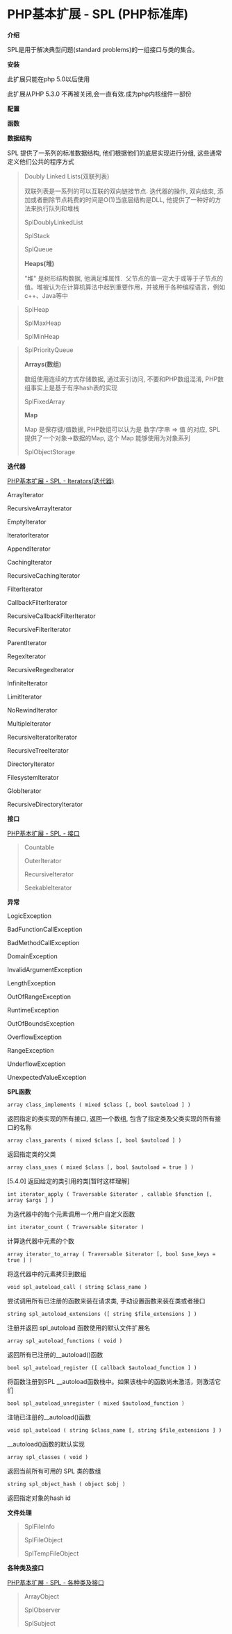 # PHP基本扩展 - SPL (PHP标准库)

**介绍**

SPL是用于解决典型问题(standard problems)的一组接口与类的集合。

**安装**

此扩展只能在php 5.0以后使用

此扩展从PHP 5.3.0 不再被关闭,会一直有效.成为php内核组件一部份

**配置**

**函数**

**数据结构**

SPL 提供了一系列的标准数据结构, 他们根据他们的底层实现进行分组, 这些通常定义他们公共的程序方式

> Doubly Linked Lists(双联列表)
> 
> 
> 双联列表是一系列的可以互联的双向链接节点. 迭代器的操作, 双向结束, 添加或者删除节点耗费的时间是O(1)当底层结构是DLL, 他提供了一种好的方法来执行队列和堆栈
> 
> SplDoublyLinkedList
> 
> SplStack
> 
> SplQueue
> 
> **Heaps(堆)**
> 
> "堆" 是树形结构数据, 他满足堆属性.  父节点的值一定大于或等于子节点的值。堆被认为在计算机算法中起到重要作用，并被用于各种编程语言，例如c++、Java等中
> 

> SplHeap
> 
> 
> SplMaxHeap
> 
> SplMinHeap
> 

> SplPriorityQueue
> 
> 
> **Arrays(数组)**
> 
> 数组使用连续的方式存储数据, 通过索引访问, 不要和PHP数组混淆, PHP数组事实上是基于有序hash表的实现
> 
> SplFixedArray
> 
> **Map**
> 
> Map 是保存键/值数据, PHP数组可以认为是 数字/字串 => 值 的对应, SPL提供了一个对象->数据的Map, 这个 Map 能够使用为对象系列
> 
> SplObjectStorage
> 

**迭代器**

[PHP基本扩展 - SPL - Iterators(迭代器)](PHP%E5%9F%BA%E6%9C%AC%E6%89%A9%E5%B1%95%20-%20SPL%20-%20Iterators(%E8%BF%AD%E4%BB%A3%E5%99%A8)%203a1eb53a382d414485df6879d399007f.md)

ArrayIterator

RecursiveArrayIterator

EmptyIterator

IteratorIterator

AppendIterator

CachingIterator

RecursiveCachingIterator

FilterIterator

CallbackFilterIterator

RecursiveCallbackFilterIterator

RecursiveFilterIterator

ParentIterator

RegexIterator

RecursiveRegexIterator

InfiniteIterator

LimitIterator

NoRewindIterator

MultipleIterator

RecursiveIteratorIterator

RecursiveTreeIterator

DirectoryIterator

FilesystemIterator

GlobIterator

RecursiveDirectoryIterator

**接口**

[PHP基本扩展 - SPL - 接口](evernote:///view/2916402/s27/00000000-0000-0000-0000-000000000000/3b243189-eaab-4269-9e36-5188648bf5d5-8870/)

> Countable
> 
> 
> OuterIterator
> 
> RecursiveIterator
> 
> SeekableIterator
> 

**异常**

LogicException

BadFunctionCallException

BadMethodCallException

DomainException

InvalidArgumentException

LengthException

OutOfRangeException

RuntimeException

OutOfBoundsException

OverflowException

RangeException

UnderflowException

UnexpectedValueException

**SPL函数**

`array class_implements ( mixed $class [, bool $autoload ] )`

返回指定的类实现的所有接口, 返回一个数组, 包含了指定类及父类实现的所有接口的名称

`array class_parents ( mixed $class [, bool $autoload ] )`

返回指定类的父类

`array class_uses ( mixed $class [, bool $autoload = true ] )`

[5.4.0] 返回给定的类引用的类[暂时这样理解]

`int iterator_apply ( Traversable $iterator , callable $function [, array $args ] )`

为迭代器中的每个元素调用一个用户自定义函数

`int iterator_count ( Traversable $iterator )`

计算迭代器中元素的个数

`array iterator_to_array ( Traversable $iterator [, bool $use_keys = true ] )`

将迭代器中的元素拷贝到数组

`void spl_autoload_call ( string $class_name )`

尝试调用所有已注册的函数来装在请求类, 手动设置函数来装在类或者接口

`string spl_autoload_extensions ([ string $file_extensions ] )`

注册并返回 spl_autoload 函数使用的默认文件扩展名

`array spl_autoload_functions ( void )`

返回所有已注册的__autoload()函数

`bool spl_autoload_register ([ callback $autoload_function ] )`

将函数注册到SPL __autoload函数栈中。如果该栈中的函数尚未激活，则激活它们

`bool spl_autoload_unregister ( mixed $autoload_function )`

注销已注册的__autoload()函数

`void spl_autoload ( string $class_name [, string $file_extensions ] )`

__autoload()函数的默认实现

`array spl_classes ( void )`

返回当前所有可用的 SPL 类的数组

`string spl_object_hash ( object $obj )`

返回指定对象的hash id

**文件处理**

> SplFileInfo
> 
> 
> SplFileObject
> 
> SplTempFileObject
> 

**各种类及接口**

[PHP基本扩展 - SPL - 各种类及接口](evernote:///view/120678/s2/3217836f-57ef-46a7-a85a-b43dd5ebef59/3217836f-57ef-46a7-a85a-b43dd5ebef59/)

> ArrayObject
> 
> 
> SplObserver
> 
> SplSubject
>